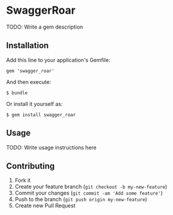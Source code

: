 # SwaggerRoar

TODO: Write a gem description

## Installation

Add this line to your application's Gemfile:

    gem 'swagger_roar'

And then execute:

    $ bundle

Or install it yourself as:

    $ gem install swagger_roar

## Usage

TODO: Write usage instructions here

## Contributing

1. Fork it
2. Create your feature branch (`git checkout -b my-new-feature`)
3. Commit your changes (`git commit -am 'Add some feature'`)
4. Push to the branch (`git push origin my-new-feature`)
5. Create new Pull Request
